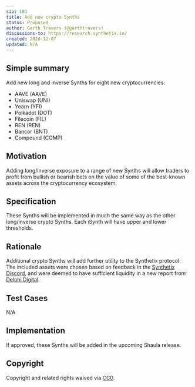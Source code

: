 ```yaml
---
sip: 101
title: Add new crypto Synths
status: Proposed
author: Garth Travers (@garthtravers)
discussions-to: https://research.synthetix.io/
created: 2020-12-07
updated: N/A
---
```


## Simple summary

Add new long and inverse Synths for eight new cryptocurrencies: 
- AAVE (AAVE)
- Uniswap (UNI)
- Yearn (YFI)
- Polkadot (DOT)
- Filecoin (FIL)
- REN (REN)
- Bancor (BNT)
- Compound (COMP)

## Motivation

Adding long/inverse exposure to a range of new Synths will allow traders to profit from bullish or bearish bets on the value of some of the best-known assets across the cryptocurrency ecosystem. 

## Specification

These Synths will be implemented in much the same way as the other long/inverse crypto Synths. Each iSynth will have upper and lower thresholds. 

## Rationale

Additional crypto Synths will add further utility to the Synthetix protocol. The included assets were chosen based on feedback in the [Synthetix Discord](https://discord.com/invite/AEdUHzt), and were deemed to have sufficient liquidity in a new report from [Delphi Digital](https://synthetix.io/uploads/delphidigital_cryptoasset_liquidity_report_no3.pdf). 

## Test Cases

N/A

## Implementation

If approved, these Synths will be added in the upcoming Shaula release.

## Copyright

Copyright and related rights waived via [CC0](https://creativecommons.org/publicdomain/zero/1.0/).
